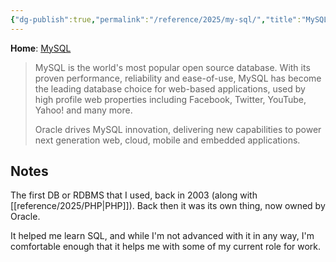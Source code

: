 ```yaml
---
{"dg-publish":true,"permalink":"/reference/2025/my-sql/","title":"MySQL","tags":["webdev","database"],"created":"2025-08-09 18:58:41","updated":"2025-08-09T19:02:14-04:00"}
---
```


**Home**: [MySQL](https://www.mysql.com/)
> MySQL is the world's most popular open source database. With its proven performance, reliability and ease-of-use, MySQL has become the leading database choice for web-based applications, used by high profile web properties including Facebook, Twitter, YouTube, Yahoo! and many more.
> 
> Oracle drives MySQL innovation, delivering new capabilities to power next generation web, cloud, mobile and embedded applications.
## Notes
The first DB or RDBMS that I used, back in 2003 (along with [[reference/2025/PHP\|PHP]]). Back then it was its own thing, now owned by Oracle.

It helped me learn SQL, and while I'm not advanced with it in any way, I'm comfortable enough that it helps me with some of my current role for work.

